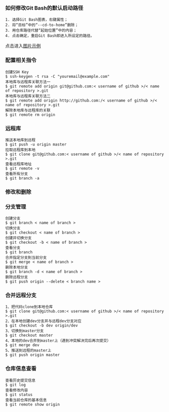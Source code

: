 ### 如何修改Git Bash的默认启动路径 ###
	1. 选择Git Bash图表，右键属性；
	2. 将“目标”中的“--cd-to-home”删除；
	3. 用仓库路径代替“起始位置”中的内容；
	4. 点击确定，重启Git Bash即进入所设定的路径。

点击进入[图片示例](https://github.com/YB-Chen/GitCommend/blob/master/git-bash%E5%B1%9E%E6%80%A7.JPG?raw=true)

### 配置相关指令 ###
    创建SSH Key
	$ ssh-keygen -t rsa -C "youremail@example.com"
	本地库与远程库关联方法一
    $ git remote add origin git@github.com:< username of github >/< name of repository >.git
	本地库与远程库关联方法二
    $ git remote add origin http://github.com:/< username of github >/< name of repository >.git
	解除本地库与远程库的关联
    $ git remote rm origin

### 远程库 ###
	推送本地库到远程
    $ git push -u origin master
	拉取远程库到本地
    $ git clone git@github.com:< username of github >/< name of repository >.git
	查看远程库地址
    $ git remote -v
	查看所有分支
    $ git branch -a


### 修改和删除 ###



### 分支管理 ###
	创建分支
    $ git branch < name of branch >
	切换分支
    $ git checkout < name of branch >
    创建并切换分支
    $ git checkout -b < name of branch >
	查看分支
    $ git branch
	合并指定分支到当前分支
    $ git merge < name of branch >
	删除本地分支
    $ git branch -d < name of branch >
	删除远程分支
    $ git push origin --delete < branch name >

### 合并远程分支 ###
	1、把代码clone到本地仓库
    $ git clone git@github.com:< username of github >/< name of repository >.git
	2、在本地创建dev分支并与远程dev分支对应
    $ git checkout -b dev origin/dev
	3、切换到master分支
    $ git checkout master
	4、本地的dev合并到master上（遇到冲突解决完后再次提交）
    $ git merge dev
	5、推送到远程的master上
    $ git push origin master 

### 仓库信息查看 ###
	查看历史提交信息
    $ git log
	查看修改内容
    $ git status
	查看当前仓库的基本信息
    $ git remote show origin

